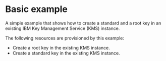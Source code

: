 # Basic example

A simple example that shows how to create a standard and a root key in an existing IBM Key Management Service (KMS) instance.

The following resources are provisioned by this example:
 - Create a root key in the existing KMS instance.
 - Create a standard key in the existing KMS instance.
